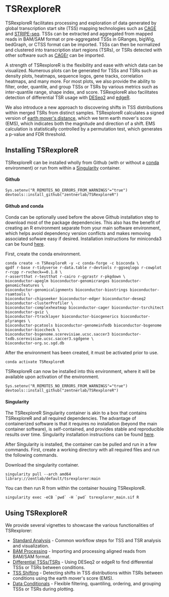 # TSRexploreR

TSRexploreR facilitates processing and exploration of data generated by global transcription start site (TSS) mapping technologies such as [CAGE](https://link.springer.com/protocol/10.1007%2F978-1-4939-0805-9_7) and [STRIPE-seq](https://genome.cshlp.org/content/30/6/910.long). TSSs can be extracted and aggregated from mapped reads in BAM/SAM format or pre-aggregated TSSs in GRanges, bigWig, bedGraph, or CTSS format can be imported. TSSs can then be normalized and clustered into transcription start regions (TSRs), or TSRs detected with other software such as [CAGEr](https://academic.oup.com/nar/article/43/8/e51/2414172) can be imported.

A strength of TSRexploreR is the flexibility and ease with which data can be visualized. Numerous plots can be generated for TSSs and TSRs such as density plots, heatmaps, sequence logos, gene tracks, correlation heatmaps, and many more. For most plots, we also provide the ability to filter, order, quantile, and group TSSs or TSRs by various metrics such as inter-quantile range, shape index, and score. TSRexploreR also facilitates detection of differential TSR usage with [DESeq2](https://genomebiology.biomedcentral.com/articles/10.1186/s13059-014-0550-8) and [edgeR](https://academic.oup.com/bioinformatics/article/26/1/139/182458).

We also introduce a new approach to discovering shifts in TSS distributions within merged TSRs from distinct samples. TSRexploreR calculates a signed version of [earth mover's distance](https://en.wikipedia.org/wiki/Earth_mover%27s_distance), which we term earth mover's score (EMS), which indicates both the magnitude and direction of a shift. EMS calculation is statistically controlled by a permutation test, which generates a p-value and FDR threshold.

## Installing TSRexploreR

TSRexploreR can be installed wholly from Github (with or without a [conda](https://docs.conda.io/en/latest/) environment) or run from within a [Singularity](https://singularity.lbl.gov) container.

#### Github

```
Sys.setenv("R_REMOTES_NO_ERRORS_FROM_WARNINGS"="true")
devtools::install_github("zentnerlab/TSRexploreR")
```

#### Github and conda

Conda can be optionally used before the above Github installation step to download most of the package dependencies. This also has the benefit of creating an R environment separate from your main software environment, which helps avoid dependency version conflicts and makes removing associated sofware easy if desired. Installation instructions for miniconda3 can be found [here](https://docs.conda.io/projects/conda/en/latest/user-guide/install/).

First, create the conda environment.

```
conda create -n TSRexploreR -y -c conda-forge -c bioconda \
qpdf r-base r-tidyverse r-data.table r-devtools r-ggseqlogo r-cowplot r-rcpp r-rvcheck==0.1.8 \
r-assertthat r-testthat r-cairo r-ggrastr r-pkgdown \
bioconductor-apeglm bioconductor-genomicranges bioconductor-genomicfeatures \
bioconductor-genomicalignments bioconductor-biostrings bioconductor-rsamtools \
bioconductor-chipseeker bioconductor-edger bioconductor-deseq2 bioconductor-clusterProfiler \
bioconductor-complexheatmap bioconductor-cager bioconductor-tsrchitect bioconductor-gviz \
bioconductor-rtracklayer bioconductor-biocgenerics bioconductor-plyranges \
bioconductor-pcatools bioconductor-genomeinfodb bioconductor-bsgenome bioconductor-bioccheck \
bioconductor-bsgenome.scerevisiae.ucsc.saccer3 bioconductor-txdb.scerevisiae.ucsc.saccer3.sgdgene \
bioconductor-org.sc.sgd.db
```

After the environment has been created, it must be activated prior to use.

```
conda activate TSRexploreR
```

TSRexploreR can now be installed into this environment, where it will be available upon activation of the environment.

```
Sys.setenv("R_REMOTES_NO_ERRORS_FROM_WARNINGS"="true")
devtools::install_github("zentnerlab/TSRexploreR")
```

#### Singularity

The TSRexploreR Singularity container is akin to a box that contains TSRexploreR and all required dependencies. The advantage of containerized software is that it requires no installation (beyond the main container software), is self-contained, and provides stable and reproducible results over time.
Singularity installation instructions can be found [here](https://sylabs.io/docs/).

After Singularity is installed, the container can be pulled and run in a few commands. First, create a working directory with all required files and run the following commands.

Download the singularity container.

```
singularity pull --arch amd64 library://zentlab/default/tsrexplorer:main
```

You can then run R from within the container housing TSRexploreR.

```
singularity exec -eCB `pwd` -H `pwd` tsrexplorer_main.sif R
```

## Using TSRexploreR

We provide several vignettes to showcase the various functionalities of TSRexplorer:

- [Standard Analysis](documentation/STANDARD_ANALYSIS.pdf) - Common workflow steps for TSS and TSR analysis and visualization.
- [BAM Processing](documentation/BAM_PROCESSING.pdf) - Importing and processing aligned reads from BAM/SAM format.
- [Differential TSSs/TSRs](documentation/DIFF_FEATURES.pdf) - Using DESeq2 or edgeR to find differential TSSs or TSRs between conditions.
- [TSS Shifting](documentation/FEATURE_SHIFT.pdf) - Detecting shifts in TSS distributions within TSRs between conditions using the earth mover's score (EMS).
- [Data Conditionals](documentation/DATA_CONDITIONING.pdf) - Flexible filtering, quantiling, ordering, and grouping TSSs or TSRs during plotting.
